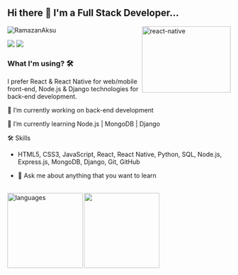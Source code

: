 ## Hi there 👋 I'm a Full Stack Developer...

<img src="https://media1.giphy.com/media/iFmw13LV1hHhViPPWz/source.gif" alt="react-native" width=200 height=150 align="right">

<p align="left"> <img src="https://komarev.com/ghpvc/?username=raymondaksu" alt="RamazanAksu" /> </p>

[![](https://img.shields.io/badge/linkedin-%230077B5.svg?&style=for-the-badge&logo=linkedin&logoColor=white)](https://www.linkedin.com/in/ramazanaksu/)
[![](https://img.shields.io/badge/medium-%2312100E.svg?&style=for-the-badge&logo=medium&logoColor=white)](https://medium.com/@raymondaksu)

<!-- <img src="./animation_500_kd7ngokt.gif" alt="react-native"  width=200 height=200 align="right"> -->

### What I'm using? 🛠

I prefer React & React Native for web/mobile front-end, Node.js & Django technologies for back-end development.
<br/>

🔭 I’m currently working on back-end development

🌱 I’m currently learning Node.js | MongoDB | Django

🛠 Skills<br/>

- HTML5, CSS3, JavaScript, React, React Native, Python, SQL, Node.js, Express.js, MongoDB, Django, Git, GitHub

- 💬 Ask me about anything that you want to learn

<br>
<div>
<img src="https://github-readme-stats.vercel.app/api?username=raymondaksu&show_icons=true&theme=tokyonight" align="center" height="170"> <img src="https://github-readme-stats.vercel.app/api/top-langs/?username=raymondaksu&theme=cobalt&layout=compact" align="left" height="170" alt="languages">
<div>
